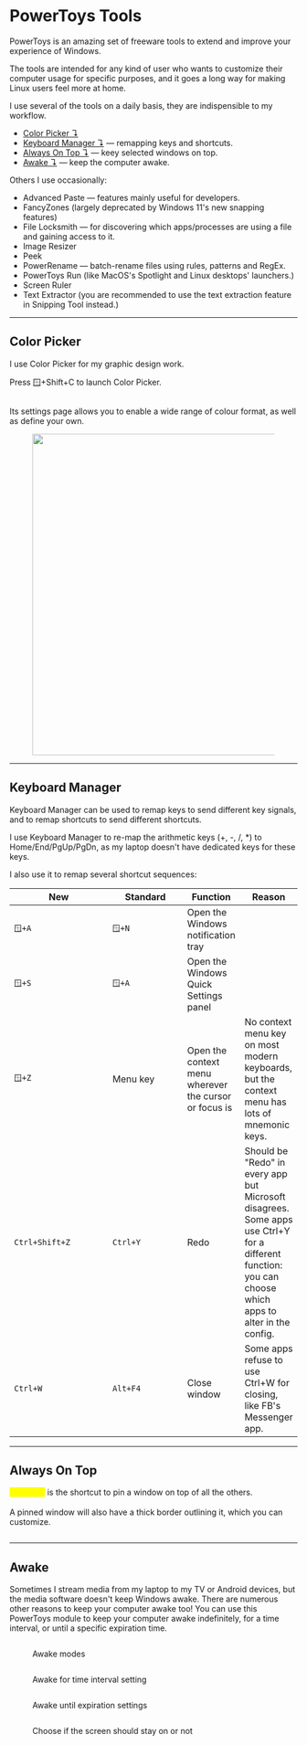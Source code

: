 # PowerToys Tools

PowerToys is an amazing set of freeware tools to extend and improve your experience of Windows.

The tools are intended for any kind of user who wants to customize their computer usage for specific purposes, and it goes a long way for making Linux users feel more at home.

I use several of the tools on a daily basis, they are indispensible to my workflow.

* [Color Picker ↴](powertoys-tools.md#color-picker)
* [Keyboard Manager ↴](powertoys-tools.md#keyboard-manager) — remapping keys and shortcuts.
* [Always On Top ↴](powertoys-tools.md#always-on-top) — keey selected windows on top.
* [Awake ↴](powertoys-tools.md#awake) — keep the computer awake.

Others I use occasionally:

* Advanced Paste — features mainly useful for developers.
* FancyZones (largely deprecated by Windows 11's new snapping features)
* File Locksmith — for discovering which apps/processes are using a file and gaining access to it.
* Image Resizer
* Peek
* PowerRename — batch-rename files using rules, patterns and RegEx.
* PowerToys Run (like MacOS's Spotlight and Linux desktops' launchers.)
* Screen Ruler
* Text Extractor (you are recommended to use the text extraction feature in Snipping Tool instead.)

***

## Color Picker

I use Color Picker for my graphic design work.

Press 🪟+Shift+C to launch Color Picker.

<figure><img src="../.gitbook/assets/image (6) (1).png" alt=""><figcaption></figcaption></figure>

Its settings page allows you to enable a wide range of colour format, as well as define your own.

<figure><img src="../.gitbook/assets/image (7) (1).png" alt="" width="563"><figcaption></figcaption></figure>

***

## Keyboard Manager

Keyboard Manager can be used to remap keys to send different key signals, and to remap shortcuts to send different shortcuts.

I use Keyboard Manager to re-map the arithmetic keys (+, -, /, \*) to Home/End/PgUp/PgDn, as my laptop doesn't have dedicated keys for these keys.

I also use it to remap several shortcut sequences:&#x20;

<table data-full-width="true"><thead><tr><th width="174">New</th><th width="128">Standard</th><th>Function</th><th>Reason</th></tr></thead><tbody><tr><td><code>🪟+A</code></td><td><code>🪟+N</code></td><td>Open the Windows notification tray</td><td></td></tr><tr><td><code>🪟+S</code></td><td><code>🪟+A</code></td><td>Open the Windows Quick Settings panel</td><td></td></tr><tr><td><code>🪟+Z</code></td><td>Menu key</td><td>Open the context menu wherever the cursor or focus is</td><td>No context menu key on most modern keyboards, but the context menu has lots of mnemonic keys.</td></tr><tr><td><code>Ctrl+Shift+Z</code></td><td><code>Ctrl+Y</code></td><td>Redo</td><td>Should be "Redo" in every app but Microsoft disagrees. Some apps use  Ctrl+Y for a different function: you can choose which apps to alter in the config.</td></tr><tr><td><code>Ctrl+W</code></td><td><code>Alt+F4</code></td><td>Close window</td><td>Some apps refuse to use Ctrl+W for closing, like FB's Messenger app.</td></tr></tbody></table>

***

## Always On Top

<mark style="color:yellow;">`🪟+Ctrl+T`</mark> is the shortcut to pin a window on top of all the others.

A pinned window will also have a thick border outlining it, which you can customize.

<figure><img src="../.gitbook/assets/image (1) (1) (1) (1).png" alt=""><figcaption></figcaption></figure>

***

## Awake

Sometimes I stream media from my laptop to my TV or Android devices, but the media software doesn't keep Windows awake. There are numerous other reasons to keep your computer awake too! You can use this PowerToys module to keep your computer awake indefinitely, for a time interval, or until a specific expiration time.

<figure><img src="../.gitbook/assets/image (1) (1) (1) (1) (1).png" alt=""><figcaption><p>Awake modes</p></figcaption></figure>

<figure><img src="../.gitbook/assets/image (2) (1) (1).png" alt=""><figcaption><p>Awake for time interval setting</p></figcaption></figure>

<figure><img src="../.gitbook/assets/image (3) (1) (1).png" alt=""><figcaption><p>Awake until expiration settings</p></figcaption></figure>

<figure><img src="../.gitbook/assets/image (4) (1) (1).png" alt=""><figcaption><p>Choose if the screen should stay on or not</p></figcaption></figure>

